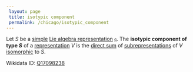 ```yaml
---
 layout: page
 title: isotypic component
 permalink: /chicago/isotypic_component
---
```

Let $S$ be a [simple](https://mathgloss.github.io/MathGloss/irreducible_representation) [Lie algebra representation](https://mathgloss.github.io/MathGloss/Lie_algebra_representation) $\mathfrak g$. The **isotypic component of type $S$** of a [representation](https://mathgloss.github.io/MathGloss/Lie_algebra_representation) $V$ is the [direct sum](https://mathgloss.github.io/MathGloss/direct_sum_of_group_representations) of [subrepresentations](https://mathgloss.github.io/MathGloss/subrepresentation) of $V$ [isomorphic](https://mathgloss.github.io/MathGloss/isomorphism_of_representations) to $S$. 

Wikidata ID: [Q17098238](https://www.wikidata.org/wiki/Q17098238)